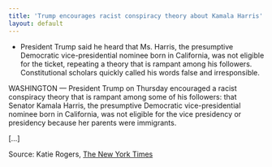 ```yaml
---
title: 'Trump encourages racist conspiracy theory about Kamala Harris'
layout: default
---
```


- President Trump said he heard that Ms. Harris, the presumptive Democratic vice-presidential nominee born in California, was not eligible for the ticket, repeating a theory that is rampant among his followers. Constitutional scholars quickly called his words false and irresponsible.

WASHINGTON — President Trump on Thursday encouraged a racist conspiracy theory that is rampant among some of his followers: that Senator Kamala Harris, the presumptive Democratic vice-presidential nominee born in California, was not eligible for the vice presidency or presidency because her parents were immigrants.

[…]

Source: Katie Rogers, [The New York Times](https://www.nytimes.com/2020/08/13/us/politics/trump-kamala-harris.html)